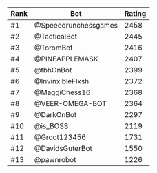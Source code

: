 Rank|Bot|Rating
---|---|---
#1|@Speeedrunchessgames|2458
#2|@TacticalBot|2445
#3|@ToromBot|2416
#4|@PINEAPPLEMASK|2407
#5|@tbhOnBot|2399
#6|@InvinxibleFlxsh|2372
#7|@MaggiChess16|2368
#8|@VEER-OMEGA-BOT|2364
#9|@DarkOnBot|2297
#10|@is_BOSS|2119
#11|@Groot123456|1731
#12|@DavidsGuterBot|1550
#13|@pawnrobot|1226
